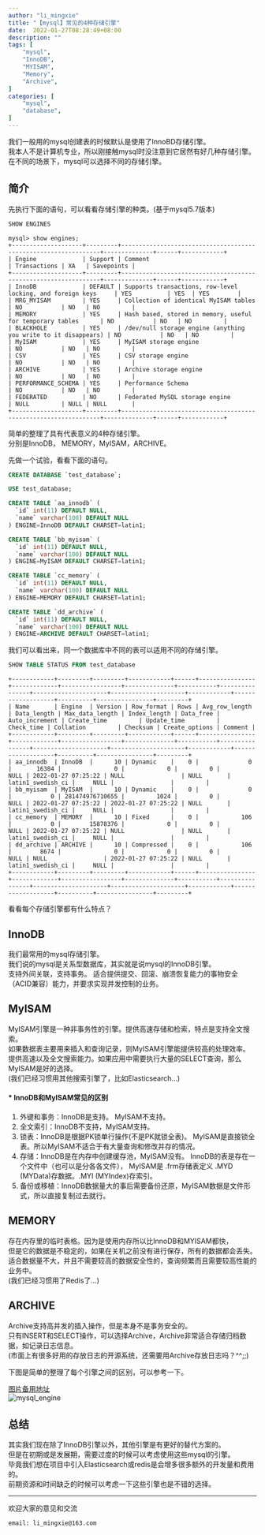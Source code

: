 ```yaml
---
author: "li_mingxie"
title: "【mysql】常见的4种存储引擎"
date:  2022-01-27T08:28:49+08:00
description: ""
tags: [
    "mysql",
    "InnoDB",
    "MYISAM",
    "Memory",
    "Archive",
]
categories: [
    "mysql",
    "database",
]
---
```


我们一般用的mysql创建表的时候默认是使用了InnoBD存储引擎。  
我本人不是计算机专业，所以刚接触mysql时没注意到它居然有好几种存储引擎。  
在不同的场景下，mysql可以选择不同的存储引擎。  <!--more-->  

## 简介

先执行下面的语句，可以看看存储引擎的种类。(基于mysql5.7版本)  

```sql
SHOW ENGINES
```

```
mysql> show engines;
+--------------------+---------+----------------------------------------------------------------+--------------+------+------------+
| Engine             | Support | Comment                                                        | Transactions | XA   | Savepoints |
+--------------------+---------+----------------------------------------------------------------+--------------+------+------------+
| InnoDB             | DEFAULT | Supports transactions, row-level locking, and foreign keys     | YES          | YES  | YES        |
| MRG_MYISAM         | YES     | Collection of identical MyISAM tables                          | NO           | NO   | NO         |
| MEMORY             | YES     | Hash based, stored in memory, useful for temporary tables      | NO           | NO   | NO         |
| BLACKHOLE          | YES     | /dev/null storage engine (anything you write to it disappears) | NO           | NO   | NO         |
| MyISAM             | YES     | MyISAM storage engine                                          | NO           | NO   | NO         |
| CSV                | YES     | CSV storage engine                                             | NO           | NO   | NO         |
| ARCHIVE            | YES     | Archive storage engine                                         | NO           | NO   | NO         |
| PERFORMANCE_SCHEMA | YES     | Performance Schema                                             | NO           | NO   | NO         |
| FEDERATED          | NO      | Federated MySQL storage engine                                 | NULL         | NULL | NULL       |
+--------------------+---------+----------------------------------------------------------------+--------------+------+------------+
```

简单的整理了具有代表意义的4种存储引擎。  
分别是InnoDB， MEMORY，MyISAM，ARCHIVE。  

先做一个试验，看看下面的语句。  

```sql
CREATE DATABASE `test_database`;

USE test_database;

CREATE TABLE `aa_innodb` (
  `id` int(11) DEFAULT NULL,
  `name` varchar(100) DEFAULT NULL
) ENGINE=InnoDB DEFAULT CHARSET=latin1;

CREATE TABLE `bb_myisam` (
  `id` int(11) DEFAULT NULL,
  `name` varchar(100) DEFAULT NULL
) ENGINE=MyISAM DEFAULT CHARSET=latin1;

CREATE TABLE `cc_memory` (
  `id` int(11) DEFAULT NULL,
  `name` varchar(100) DEFAULT NULL
) ENGINE=MEMORY DEFAULT CHARSET=latin1;

CREATE TABLE `dd_archive` (
  `id` int(11) DEFAULT NULL,
  `name` varchar(100) DEFAULT NULL
) ENGINE=ARCHIVE DEFAULT CHARSET=latin1;

```

我们可以看出来，同一个数据库中不同的表可以适用不同的存储引擎。

```sql
SHOW TABLE STATUS FROM test_database
```

```
+------------+---------+---------+------------+------+----------------+-------------+-----------------+--------------+-----------+----------------+---------------------+---------------------+------------+-------------------+----------+----------------+---------+
| Name       | Engine  | Version | Row_format | Rows | Avg_row_length | Data_length | Max_data_length | Index_length | Data_free | Auto_increment | Create_time         | Update_time         | Check_time | Collation         | Checksum | Create_options | Comment |
+------------+---------+---------+------------+------+----------------+-------------+-----------------+--------------+-----------+----------------+---------------------+---------------------+------------+-------------------+----------+----------------+---------+
| aa_innodb  | InnoDB  |      10 | Dynamic    |    0 |              0 |       16384 |               0 |            0 |         0 |           NULL | 2022-01-27 07:25:22 | NULL                | NULL       | latin1_swedish_ci |     NULL |                |         |
| bb_myisam  | MyISAM  |      10 | Dynamic    |    0 |              0 |           0 | 281474976710655 |         1024 |         0 |           NULL | 2022-01-27 07:25:22 | 2022-01-27 07:25:22 | NULL       | latin1_swedish_ci |     NULL |                |         |
| cc_memory  | MEMORY  |      10 | Fixed      |    0 |            106 |           0 |        15878376 |            0 |         0 |           NULL | 2022-01-27 07:25:22 | NULL                | NULL       | latin1_swedish_ci |     NULL |                |         |
| dd_archive | ARCHIVE |      10 | Compressed |    0 |            106 |        8674 |               0 |            0 |         0 |           NULL | NULL                | 2022-01-27 07:25:22 | NULL       | latin1_swedish_ci |     NULL |                |         |
+------------+---------+---------+------------+------+----------------+-------------+-----------------+--------------+-----------+----------------+---------------------+---------------------+------------+-------------------+----------+----------------+---------+
```

看看每个存储引擎都有什么特点？

## InnoDB

我们最常用的mysql存储引擎。  
我们说的mysql是关系型数据库，其实就是说mysql的InnoDB引擎。  
支持外间关联，支持事务。
适合提供提交、回滚、崩溃恢复能力的事物安全（ACID兼容）能力，并要求实现并发控制的业务。  

## MyISAM

MyISAM引擎是一种非事务性的引擎。提供高速存储和检索，特点是支持全文搜索。  
如果数据表主要用来插入和查询记录，则MyISAM引擎能提供较高的处理效率。  
提供高速以及全文搜索能力。如果应用中需要执行大量的SELECT查询，那么MyISAM是好的选择。  
(我们已经习惯用其他搜索引擎了，比如Elasticsearch...)  

#### * InnoDB和MyISAM常见的区别

1. 外键和事务：InnoDB是支持。 MyISAM不支持。
2. 全文索引：InnoDB不支持，MyISAM支持。
3. 锁表：InnoDB是根据PK锁单行操作(不是PK就锁全表)。 MyISAM是直接锁全表。所以MyISAM不适合于有大量查询和修改并存的情况。
4. 存储：InnoDB是在内存中创建缓存池，MyISAM没有。
        InnoDB的表是存在一个文件中（也可以是分各各文件），
        MyISAM是 .frm存储表定义 .MYD (MYData)存数据。.MYI (MYIndex)存索引。
5. 备份或移植：InnoDB数据量大的事后需要备份还原，MyISAM数据是文件形式，所以直接复制过去就行。

## MEMORY

存在内存里的临时表格。因为是使用内存所以比InnoDB和MYISAM都快，  
但是它的数据是不稳定的，如果在关机之前没有进行保存，所有的数据都会丢失。  
适合数据量不大，并且不需要较高的数据安全性的，查询频繁而且需要较高性能的业务中。  
(我们已经习惯用了Redis了...)  

## ARCHIVE

Archive支持高并发的插入操作，但是本身不是事务安全的。  
只有INSERT和SELECT操作，可以选择Archive，Archive非常适合存储归档数据，如记录日志信息。  
(市面上有很多好用的存放日志的开源系统，还需要用Archive存放日志吗？^^;;)

下图是简单的整理了每个引擎之间的区别，可以参考一下。  

[图片备用地址](https://limingxie.github.io/images/database/mysql/mysql_engine.png)  
![mysql_engine](https://mingxie-blog.oss-cn-beijing.aliyuncs.com/image/database/mysql/mysql_engine.png?x-oss-process=image/resize,w_600,m_lfit)

## 总结

其实我们现在除了InnoDB引擎以外，其他引擎是有更好的替代方案的。  
但是在初期或是发展期，需要过度的时候可以考虑使用这些mysql的引擎。  
毕竟我们想在项目中引入Elasticsearch或redis是会增多很多额外的开发量和费用的。  
前期资源和时间缺乏的时候可以考虑一下这些引擎也是不错的选择。

----------------------------------------------
欢迎大家的意见和交流

`email: li_mingxie@163.com`

<!-- MySQL 两种存储引擎: MyISAM和InnoDB 简单总结
 

MyISAM是MySQL的默认数据库引擎（5.5版之前），由早期的ISAM（Indexed Sequential Access Method：有索引的顺序访问方法）所改良。虽然性能极佳，但却有一个缺点：不支持事务处理（transaction）。不过，在这几年的发展下，MySQL也导入了InnoDB（另一种数据库引擎），以强化参考完整性与并发违规处理机制，后来就逐渐取代MyISAM。

InnoDB，是MySQL的数据库引擎之一，为MySQL AB发布binary的标准之一。InnoDB由Innobase Oy公司所开发，2006年五月时由甲骨文公司并购。与传统的ISAM与MyISAM相比，InnoDB的最大特色就是支持了ACID兼容的事务（Transaction）功能，类似于PostgreSQL。目前InnoDB采用双轨制授权，一是GPL授权，另一是专有软件授权。

MyISAM和InnoDB两者之间有着明显区别，简单梳理如下:
1) 事务支持
MyISAM不支持事务，而InnoDB支持。InnoDB的AUTOCOMMIT默认是打开的，即每条SQL语句会默认被封装成一个事务，自动提交，这样会影响速度，所以最好是把多条SQL语句显示放在begin和commit之间，组成一个事务去提交。

MyISAM是非事务安全型的，而InnoDB是事务安全型的，默认开启自动提交，宜合并事务，一同提交，减小数据库多次提交导致的开销，大大提高性能。

2) 存储结构
MyISAM：每个MyISAM在磁盘上存储成三个文件。第一个文件的名字以表的名字开始，扩展名指出文件类型。.frm文件存储表定义。数据文件的扩展名为.MYD (MYData)。索引文件的扩展名是.MYI (MYIndex)。
InnoDB：所有的表都保存在同一个数据文件中（也可能是多个文件，或者是独立的表空间文件），InnoDB表的大小只受限于操作系统文件的大小，一般为2GB。

3) 存储空间
MyISAM：可被压缩，存储空间较小。支持三种不同的存储格式：静态表(默认，但是注意数据末尾不能有空格，会被去掉)、动态表、压缩表。
InnoDB：需要更多的内存和存储，它会在主内存中建立其专用的缓冲池用于高速缓冲数据和索引。

4) 可移植性、备份及恢复
MyISAM：数据是以文件的形式存储，所以在跨平台的数据转移中会很方便。在备份和恢复时可单独针对某个表进行操作。
InnoDB：免费的方案可以是拷贝数据文件、备份 binlog，或者用 mysqldump，在数据量达到几十G的时候就相对痛苦了。

5) 事务支持
MyISAM：强调的是性能，每次查询具有原子性,其执行数度比InnoDB类型更快，但是不提供事务支持。
InnoDB：提供事务支持事务，外部键等高级数据库功能。 具有事务(commit)、回滚(rollback)和崩溃修复能力(crash recovery capabilities)的事务安全(transaction-safe (ACID compliant))型表。

6) AUTO_INCREMENT
MyISAM：可以和其他字段一起建立联合索引。引擎的自动增长列必须是索引，如果是组合索引，自动增长可以不是第一列，他可以根据前面几列进行排序后递增。
InnoDB：InnoDB中必须包含只有该字段的索引。引擎的自动增长列必须是索引，如果是组合索引也必须是组合索引的第一列。

7) 表锁差异
MyISAM：只支持表级锁，用户在操作myisam表时，select，update，delete，insert语句都会给表自动加锁，如果加锁以后的表满足insert并发的情况下，可以在表的尾部插入新的数据。
InnoDB：支持事务和行级锁，是innodb的最大特色。行锁大幅度提高了多用户并发操作的新能。但是InnoDB的行锁，只是在WHERE的主键是有效的，非主键的WHERE都会锁全表的。

MyISAM锁的粒度是表级，而InnoDB支持行级锁定。简单来说就是, InnoDB支持数据行锁定，而MyISAM不支持行锁定，只支持锁定整个表。即MyISAM同一个表上的读锁和写锁是互斥的，MyISAM并发读写时如果等待队列中既有读请求又有写请求，默认写请求的优先级高，即使读请求先到，所以MyISAM不适合于有大量查询和修改并存的情况，那样查询进程会长时间阻塞。因为MyISAM是锁表，所以某项读操作比较耗时会使其他写进程饿死。

8) 全文索引
MyISAM：支持(FULLTEXT类型的)全文索引
InnoDB：不支持(FULLTEXT类型的)全文索引，但是innodb可以使用sphinx插件支持全文索引，并且效果更好。

全文索引是指对char、varchar和text中的每个词（停用词除外）建立倒排序索引。MyISAM的全文索引其实没啥用，因为它不支持中文分词，必须由使用者分词后加入空格再写到数据表里，而且少于4个汉字的词会和停用词一样被忽略掉。

另外，MyIsam索引和数据分离，InnoDB在一起，MyIsam天生非聚簇索引，最多有一个unique的性质，InnoDB的数据文件本身就是主键索引文件，这样的索引被称为“聚簇索引”

9) 表主键
MyISAM：允许没有任何索引和主键的表存在，索引都是保存行的地址。
InnoDB：如果没有设定主键或者非空唯一索引，就会自动生成一个6字节的主键(用户不可见)，数据是主索引的一部分，附加索引保存的是主索引的值。InnoDB的主键范围更大，最大是MyISAM的2倍。

10) 表的具体行数
MyISAM：保存有表的总行数，如果select count(*) from table;会直接取出出该值。
InnoDB：没有保存表的总行数(只能遍历)，如果使用select count(*) from table；就会遍历整个表，消耗相当大，但是在加了wehre条件后，myisam和innodb处理的方式都一样。

11) CURD操作
MyISAM：如果执行大量的SELECT，MyISAM是更好的选择。
InnoDB：如果你的数据执行大量的INSERT或UPDATE，出于性能方面的考虑，应该使用InnoDB表。DELETE 从性能上InnoDB更优，但DELETE FROM table时，InnoDB不会重新建立表，而是一行一行的删除，在innodb上如果要清空保存有大量数据的表，最好使用truncate table这个命令。

12) 外键
MyISAM：不支持
InnoDB：支持

13) 查询效率
没有where的count(*)使用MyISAM要比InnoDB快得多。因为MyISAM内置了一个计数器，count(*)时它直接从计数器中读，而InnoDB必须扫描全表。所以在InnoDB上执行count(*)时一般要伴随where，且where中要包含主键以外的索引列。为什么这里特别强调“主键以外”？因为InnoDB中primary index是和raw data存放在一起的，而secondary index则是单独存放，然后有个指针指向primary key。所以只是count(*)的话使用secondary index扫描更快，而primary key则主要在扫描索引同时要返回raw data时的作用较大。MyISAM相对简单，所以在效率上要优于InnoDB，小型应用可以考虑使用MyISAM。

通过上述的分析，基本上可以考虑使用InnoDB来替代MyISAM引擎了，原因是InnoDB自身很多良好的特点，比如事务支持、存储 过程、视图、行级锁定等等，在并发很多的情况下，相信InnoDB的表现肯定要比MyISAM强很多。另外，任何一种表都不是万能的，只用恰当的针对业务类型来选择合适的表类型，才能最大的发挥MySQL的性能优势。如果不是很复杂的Web应用，非关键应用，还是可以继续考虑MyISAM的，这个具体情况可以自己斟酌。

MyISAM和InnoDB两者的应用场景：
1) MyISAM管理非事务表。它提供高速存储和检索，以及全文搜索能力。如果应用中需要执行大量的SELECT查询，那么MyISAM是更好的选择。
2) InnoDB用于事务处理应用程序，具有众多特性，包括ACID事务支持。如果应用中需要执行大量的INSERT或UPDATE操作，则应该使用InnoDB，这样可以提高多用户并发操作的性能。

但是实际场景中，针对具体问题需要具体分析，一般而言可以遵循以下几个问题：
-  数据库是否有外键？
-  是否需要事务支持？
-  是否需要全文索引？
-  数据库经常使用什么样的查询模式？在写多读少的应用中还是Innodb插入性能更稳定，在并发情况下也能基本，如果是对读取速度要求比较快的应用还是选MyISAM。
-  数据库的数据有多大？ 大尺寸倾向于innodb，因为事务日志，故障恢复。 -->
